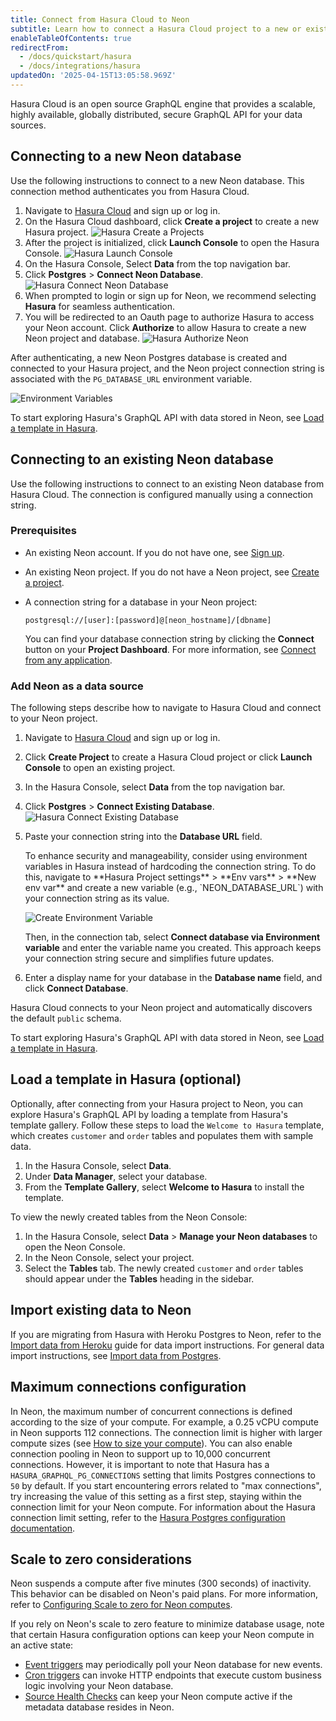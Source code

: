 ```yaml
---
title: Connect from Hasura Cloud to Neon
subtitle: Learn how to connect a Hasura Cloud project to a new or existing Neon database
enableTableOfContents: true
redirectFrom:
  - /docs/quickstart/hasura
  - /docs/integrations/hasura
updatedOn: '2025-04-15T13:05:58.969Z'
---
```


Hasura Cloud is an open source GraphQL engine that provides a scalable, highly available, globally distributed, secure GraphQL API for your data sources.

## Connecting to a new Neon database

Use the following instructions to connect to a new Neon database. This connection method authenticates you from Hasura Cloud.

1. Navigate to [Hasura Cloud](https://cloud.hasura.io/projects) and sign up or log in.
2. On the Hasura Cloud dashboard, click **Create a project** to create a new Hasura project.
   ![Hasura Create a Projects](/docs/guides/hasura/create-project.png)
3. After the project is initialized, click **Launch Console** to open the Hasura Console.
   ![Hasura Launch Console](/docs/guides/hasura/launch-console.png)
4. On the Hasura Console, Select **Data** from the top navigation bar.
5. Click **Postgres** > **Connect Neon Database**.
   ![Hasura Connect Neon Database](/docs/guides/hasura/connect-neon-database.png)
6. When prompted to login or sign up for Neon, we recommend selecting **Hasura** for seamless authentication.
7. You will be redirected to an Oauth page to authorize Hasura to access your Neon account. Click **Authorize** to allow Hasura to create a new Neon project and database.
   ![Hasura Authorize Neon](/docs/guides/hasura/authorize-hasura.png)

After authenticating, a new Neon Postgres database is created and connected to your Hasura project, and the Neon project connection string is associated with the `PG_DATABASE_URL` environment variable.

![Environment Variables](/docs/guides/hasura/environment-variables.png)

To start exploring Hasura's GraphQL API with data stored in Neon, see [Load a template in Hasura](#load-a-template-in-hasura-optional).

## Connecting to an existing Neon database

Use the following instructions to connect to an existing Neon database from Hasura Cloud. The connection is configured manually using a connection string.

### Prerequisites

- An existing Neon account. If you do not have one, see [Sign up](/docs/get-started-with-neon/signing-up).
- An existing Neon project. If you do not have a Neon project, see [Create a project](/docs/manage/projects#create-a-project).
- A connection string for a database in your Neon project:

  ```text
  postgresql://[user]:[password]@[neon_hostname]/[dbname]
  ```

  You can find your database connection string by clicking the **Connect** button on your **Project Dashboard**. For more information, see [Connect from any application](/docs/connect/connect-from-any-app).

### Add Neon as a data source

The following steps describe how to navigate to Hasura Cloud and connect to your Neon project.

1. Navigate to [Hasura Cloud](https://cloud.hasura.io/projects) and sign up or log in.
2. Click **Create Project** to create a Hasura Cloud project or click **Launch Console** to open an existing project.
3. In the Hasura Console, select **Data** from the top navigation bar.
4. Click **Postgres** > **Connect Existing Database**.
   ![Hasura Connect Existing Database](/docs/guides/hasura/connect-existing-database.png)

5. Paste your connection string into the **Database URL** field.

   <Admonition type="tip">
   To enhance security and manageability, consider using environment variables in Hasura instead of hardcoding the connection string. To do this, navigate to **Hasura Project settings** > **Env vars** > **New env var** and create a new variable (e.g., `NEON_DATABASE_URL`) with your connection string as its value.
     
     ![Create Environment Variable](/docs/guides/hasura/create-env-var.png)

   Then, in the connection tab, select **Connect database via Environment variable** and enter the variable name you created. This approach keeps your connection string secure and simplifies future updates.
   </Admonition>

6. Enter a display name for your database in the **Database name** field, and click **Connect Database**.

Hasura Cloud connects to your Neon project and automatically discovers the default `public` schema.

To start exploring Hasura's GraphQL API with data stored in Neon, see [Load a template in Hasura](#load-a-template-in-hasura-optional).

## Load a template in Hasura (optional)

Optionally, after connecting from your Hasura project to Neon, you can explore Hasura's GraphQL API by loading a template from Hasura's template gallery. Follow these steps to load the `Welcome to Hasura` template, which creates `customer` and `order` tables and populates them with sample data.

1. In the Hasura Console, select **Data**.
2. Under **Data Manager**, select your database.
3. From the **Template Gallery**, select **Welcome to Hasura** to install the template.

To view the newly created tables from the Neon Console:

1. In the Hasura Console, select **Data** > **Manage your Neon databases** to open the Neon Console.
2. In the Neon Console, select your project.
3. Select the **Tables** tab. The newly created `customer` and `order` tables should appear under the **Tables** heading in the sidebar.

## Import existing data to Neon

If you are migrating from Hasura with Heroku Postgres to Neon, refer to the [Import data from Heroku](/docs/import/migrate-from-heroku) guide for data import instructions. For general data import instructions, see [Import data from Postgres](/docs/import/migrate-from-postgres).

## Maximum connections configuration

In Neon, the maximum number of concurrent connections is defined according to the size of your compute. For example, a 0.25 vCPU compute in Neon supports 112 connections. The connection limit is higher with larger compute sizes (see [How to size your compute](/docs/manage/endpoints#how-to-size-your-compute)). You can also enable connection pooling in Neon to support up to 10,000 concurrent connections. However, it is important to note that Hasura has a `HASURA_GRAPHQL_PG_CONNECTIONS` setting that limits Postgres connections to `50` by default. If you start encountering errors related to "max connections", try increasing the value of this setting as a first step, staying within the connection limit for your Neon compute. For information about the Hasura connection limit setting, refer to the [Hasura Postgres configuration documentation](https://hasura.io/docs/latest/deployment/performance-tuning/#postgres-configuration).

## Scale to zero considerations

Neon suspends a compute after five minutes (300 seconds) of inactivity. This behavior can be disabled on Neon's paid plans. For more information, refer to [Configuring Scale to zero for Neon computes](/docs/guides/scale-to-zero-guide).

If you rely on Neon's scale to zero feature to minimize database usage, note that certain Hasura configuration options can keep your Neon compute in an active state:

- [Event triggers](https://hasura.io/docs/latest/event-triggers/overview/) may periodically poll your Neon database for new events.
- [Cron triggers](https://hasura.io/docs/latest/scheduled-triggers/create-cron-trigger/) can invoke HTTP endpoints that execute custom business logic involving your Neon database.
- [Source Health Checks](https://hasura.io/docs/latest/deployment/health-checks/source-health-check/) can keep your Neon compute active if the metadata database resides in Neon.

<NeedHelp/>
